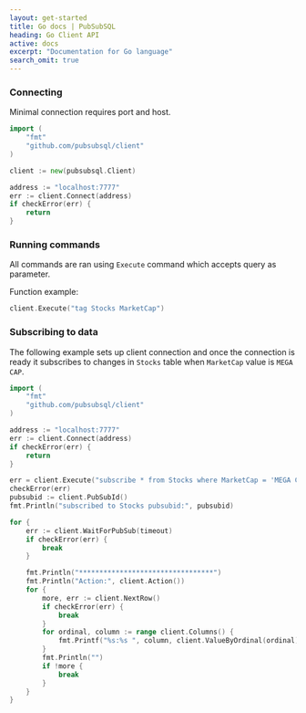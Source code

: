 ```yaml
---
layout: get-started
title: Go docs | PubSubSQL
heading: Go Client API
active: docs
excerpt: "Documentation for Go language"
search_omit: true
---
```


### Connecting

Minimal connection requires port and host.


``` go
import (
	"fmt"
	"github.com/pubsubsql/client"
)

client := new(pubsubsql.Client)

address := "localhost:7777"
err := client.Connect(address)
if checkError(err) {
	return
}
```

### Running commands

All commands are ran using `Execute` command which accepts query as parameter.

Function example:

``` go
client.Execute("tag Stocks MarketCap")
```

### Subscribing to data

The following example sets up client connection and once the connection is ready it subscribes to changes in `Stocks` table
when `MarketCap` value is `MEGA CAP`.

``` go
import (
	"fmt"
	"github.com/pubsubsql/client"
)

address := "localhost:7777"
err := client.Connect(address)
if checkError(err) {
	return
}

err = client.Execute("subscribe * from Stocks where MarketCap = 'MEGA CAP'")
checkError(err)
pubsubid := client.PubSubId()
fmt.Println("subscribed to Stocks pubsubid:", pubsubid)

for {
	err := client.WaitForPubSub(timeout)
	if checkError(err) {
		break
	}

	fmt.Println("*********************************")
	fmt.Println("Action:", client.Action())
	for {
		more, err := client.NextRow()
		if checkError(err) {
			break
		}
		for ordinal, column := range client.Columns() {
			fmt.Printf("%s:%s ", column, client.ValueByOrdinal(ordinal))
		}
		fmt.Println("")
		if !more {
			break
		}
	}
}
```
